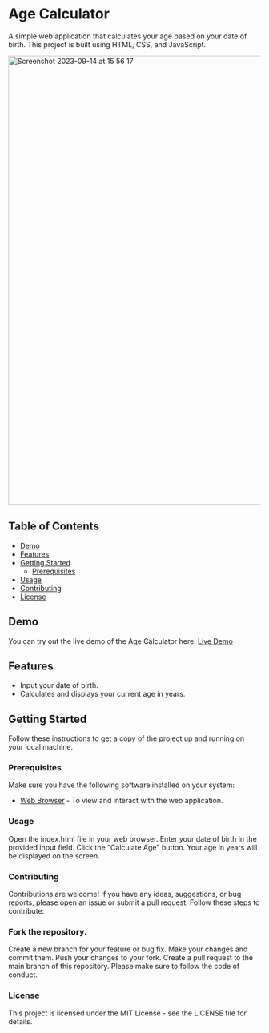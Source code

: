 

# Age Calculator

A simple web application that calculates your age based on your date of birth. This project is built using HTML, CSS, and JavaScript.

<img width="898" alt="Screenshot 2023-09-14 at 15 56 17" src="https://github.com/seemaenand/FrontEnd---AgeCalculator---HTML-CSS-JavaScript/assets/128905245/9ace9298-29fa-4674-b89b-63562b27f228">

## Table of Contents

- [Demo](#demo)
- [Features](#features)
- [Getting Started](#getting-started)
  - [Prerequisites](#prerequisites)
- [Usage](#usage)
- [Contributing](#contributing)
- [License](#license)

## Demo

You can try out the live demo of the Age Calculator here: [Live Demo](https://your-demo-link-here.com)

## Features

- Input your date of birth.
- Calculates and displays your current age in years.

## Getting Started

Follow these instructions to get a copy of the project up and running on your local machine.

### Prerequisites

Make sure you have the following software installed on your system:

- [Web Browser](https://www.google.com/chrome/) - To view and interact with the web application.


### Usage

Open the index.html file in your web browser.
Enter your date of birth in the provided input field.
Click the "Calculate Age" button.
Your age in years will be displayed on the screen.

### Contributing
Contributions are welcome! If you have any ideas, suggestions, or bug reports, please open an issue or submit a pull request. Follow these steps to contribute:


### Fork the repository.
Create a new branch for your feature or bug fix.
Make your changes and commit them.
Push your changes to your fork.
Create a pull request to the main branch of this repository.
Please make sure to follow the code of conduct.

### License
This project is licensed under the MIT License - see the LICENSE file for details.
